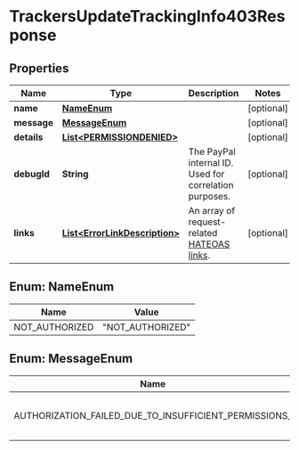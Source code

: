 

# TrackersUpdateTrackingInfo403Response


## Properties

| Name | Type | Description | Notes |
|------------ | ------------- | ------------- | -------------|
|**name** | [**NameEnum**](#NameEnum) |  |  [optional] |
|**message** | [**MessageEnum**](#MessageEnum) |  |  [optional] |
|**details** | [**List&lt;PERMISSIONDENIED&gt;**](PERMISSIONDENIED.md) |  |  [optional] |
|**debugId** | **String** | The PayPal internal ID. Used for correlation purposes. |  [optional] |
|**links** | [**List&lt;ErrorLinkDescription&gt;**](ErrorLinkDescription.md) | An array of request-related [HATEOAS links](https://en.wikipedia.org/wiki/HATEOAS). |  [optional] |



## Enum: NameEnum

| Name | Value |
|---- | -----|
| NOT_AUTHORIZED | &quot;NOT_AUTHORIZED&quot; |



## Enum: MessageEnum

| Name | Value |
|---- | -----|
| AUTHORIZATION_FAILED_DUE_TO_INSUFFICIENT_PERMISSIONS_ | &quot;Authorization failed due to insufficient permissions.&quot; |




